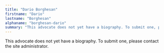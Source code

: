 ```yaml
---
title: "Dario Borghesan"
firstname: "Dario"
lastname: "Borghesan"
alphaname: "borghesan-dario"
summary: "This advocate does not yet have a biography. To submit one, please contact the site administrator."
---
```

This advocate does not yet have a biography. To submit one, please contact the site administrator.

